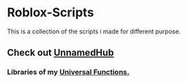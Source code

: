 # Roblox-Scripts
This is a collection of the scripts i made for different purpose.

## Check out [**UnnamedHub**](https://github.com/Dumb-Utility/UnnamedHub)

### Libraries of my [Universal Functions.](https://github.com/Error-Cezar/RobloxLibrary)
